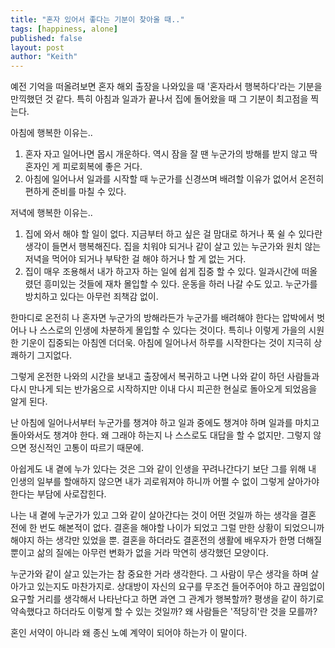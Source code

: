 ```yaml
---
title: "혼자 있어서 좋다는 기분이 찾아올 때.."
tags: [happiness, alone]
published: false
layout: post
author: "Keith"
---
```


예전 기억을 떠올려보면 혼자 해외 출장을 나와있을 때 '혼자라서 행복하다'라는 기분을 만끽했던 것 같다. 특히 아침과 일과가 끝나서 집에 돌어왔을 때 그 기분이 최고점을 찍는다.

아침에 행복한 이유는..
1. 혼자 자고 일어나면 몹시 개운하다. 역시 잠을 잘 땐 누군가의 방해를 받지 않고 딱 혼자인 게 피로회복에 좋은 거다.
1. 아침에 일어나서 일과를 시작할 때 누군가를 신경쓰며 배려할 이유가 없어서 온전히 편하게 준비를 마칠 수 있다.

저녁에 행복한 이유는..
1. 집에 와서 해야 할 일이 없다. 지금부터 하고 싶은 걸 맘대로 하거나 푹 쉴 수 있다란 생각이 들면서 행복해진다. 집을 치워야 되거나 같이 살고 있는 누군가와 원치 않는 저녁을 먹어야 되거나 부탁한 걸 해야 하거나 할 게 없는 거다.
1. 집이 매우 조용해서 내가 하고자 하는 일에 쉽게 집중 할 수 있다. 일과시간에 떠올렸던 흥미있는 것들에 재차 몰입할 수 있다. 운동을 하러 나갈 수도 있고. 누군가를 방치하고 있다는 아무런 죄책감 없이.

한마디로 온전히 나 혼자면 누군가의 방해라든가 누군가를 배려해야 한다는 압박에서 벗어나 나 스스로의 인생에 차분하게 몰입할 수 있다는 것이다. 특히나 이렇게 가을의 시원한 기운이 집중되는 아침엔 더더욱. 아침에 일어나서 하루를 시작한다는 것이 지극히 상쾌하기 그지없다. 

그렇게 온전한 나와의 시간을 보내고 출장에서 복귀하고 나면 나와 같이 하던 사람들과 다시 만나게 되는 반가움으로 시작하지만 이내 다시 피곤한 현실로 돌아오게 되었음을 알게 된다. 

난 아침에 일어나서부터 누군가를 챙겨야 하고 일과 중에도 챙겨야 하며 일과를 마치고 돌아와서도 챙겨야 한다. 왜 그래야 하는지 나 스스로도 대답을 할 수 없지만. 그렇지 않으면 정신적인 고통이 따르기 때문에. 

아쉽게도 내 곁에 누가 있다는 것은 그와 같이 인생을 꾸려나간다기 보단 그를 위해 내 인생의 일부를 할애하지 않으면 내가 괴로워져야 하니까 어쩔 수 없이 그렇게 살아가야 한다는 부담에 사로잡힌다. 

나는 내 곁에 누군가가 있고 그와 같이 살아간다는 것이 어떤 것일까 하는 생각을 결혼 전에 한 번도 해본적이 없다. 결혼을 해야할 나이가 되었고 그럴 만한 상황이 되었으니까 해야지 하는 생각만 있었을 뿐. 결혼을 하더라도 결혼전의 생활에 배우자가 한명 더해질 뿐이고 삶의 질에는 아무런 변화가 없을 거라 막연히 생각했던 모양이다.

누군가와 같이 살고 있는가는 참 중요한 거라 생각한다. 그 사람이 무슨 생각을 하며 살아가고 있는지도 마찬가지로. 상대방이 자신의 요구를 무조건 들어주어야 하고 끊임없이 요구할 거리를 생각해서 나타난다고 하면 과연 그 관계가 행복할까? 평생을 같이 하기로 약속했다고 하더라도 이렇게 할 수 있는 것일까? 왜 사람들은 '적당히'란 것을 모를까?

혼인 서약이 아니라 왜 종신 노예 계약이 되어야 하는가 이 말이다.